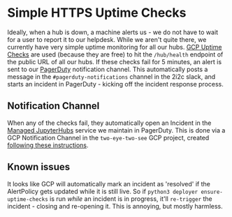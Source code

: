 # Simple HTTPS Uptime Checks

Ideally, when a hub is down, a machine alerts us - we do not have to wait for a user
to report it to our helpdesk. While we aren't quite there, we currently have very simple
uptime monitoring for all our hubs. [GCP Uptime Checks](https://cloud.google.com/monitoring/uptime-checks)
are used (because they are free) to hit the `/hub/health` endpoint
of the public URL of all our hubs. If these checks fail for 5 minutes, an alert is sent
to our [PagerDuty](https://team-compass.2i2c.org/en/latest/projects/managed-hubs/incidents.html)
notification channel. This automatically posts a message in the `#pagerduty-notifications`
channel in the 2i2c slack, and starts an incident in PagerDuty - kicking off the incident
response process.

## Notification Channel

When any of the checks fail, they automatically open an Incident in the
[Managed JupyterHubs](https://2i2c-org.pagerduty.com/service-directory/PS10YJ3) service
we maintain in PagerDuty. This is done via a GCP Notification Channel in the `two-eye-two-see`
GCP project, created [following these instructions](https://cloud.google.com/monitoring/support/notification-options#pagerduty).

## Known issues

It looks like GCP will automatically mark an incident as 'resolved' if the AlertPolicy gets
updated while it is still live. So if `python3 deployer ensure-uptime-checks` is run *while*
an incident is in progress, it'll `re-trigger` the incident - closing and re-opening it. This
is annoying, but mostly harmless.